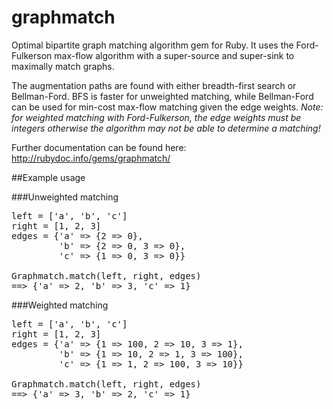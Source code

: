 graphmatch
==========

Optimal bipartite graph matching algorithm gem for Ruby. It uses the Ford-Fulkerson max-flow algorithm with a super-source and super-sink to maximally match graphs.

The augmentation paths are found with either breadth-first search or Bellman-Ford. BFS is faster for unweighted matching, while Bellman-Ford can be used for min-cost max-flow matching given the edge weights. _Note: for weighted matching with Ford-Fulkerson, the edge weights must be integers otherwise the algorithm may not be able to determine a matching!_

Further documentation can be found here: http://rubydoc.info/gems/graphmatch/

##Example usage

###Unweighted matching

<pre>
left = ['a', 'b', 'c']
right = [1, 2, 3]
edges = {'a' => {2 => 0},
         'b' => {2 => 0, 3 => 0},
         'c' => {1 => 0, 3 => 0}}

Graphmatch.match(left, right, edges)
==> {'a' => 2, 'b' => 3, 'c' => 1}
</pre>

###Weighted matching

<pre>
left = ['a', 'b', 'c']
right = [1, 2, 3]
edges = {'a' => {1 => 100, 2 => 10, 3 => 1},
         'b' => {1 => 10, 2 => 1, 3 => 100},
         'c' => {1 => 1, 2 => 100, 3 => 10}}

Graphmatch.match(left, right, edges)
==> {'a' => 3, 'b' => 2, 'c' => 1}
</pre>
